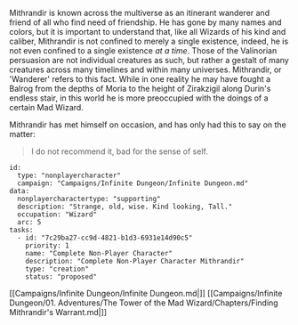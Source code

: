 Mithrandir is known across the multiverse as an itinerant wanderer and friend of all who find need of friendship. He has
gone by many names and colors, but it is important to understand that, like all Wizards of his kind and caliber,
Mithrandir is not confined to merely a single existence, indeed, he is not even confined to a single existence _at a
time_. Those of the Valinorian persuasion are not individual creatures as such, but rather a gestalt of many creatures
across many timelines and within many universes. Mithrandir, or 'Wanderer' refers to this fact. While in one reality he
may have fought a Balrog from the depths of Moria to the height of Zirakzigil along Durin's endless stair, in this world
he is more preoccupied with the doings of a certain Mad Wizard.

Mithrandir has met himself on occasion, and has only had this to say on the matter:

> I do not recommend it, bad for the sense of self.

```RpgManager4
id: 
  type: "nonplayercharacter"
  campaign: "Campaigns/Infinite Dungeon/Infinite Dungeon.md"
data: 
  nonplayercharactertype: "supporting"
  description: "Strange, old, wise. Kind looking, Tall."
  occupation: "Wizard"
  arc: 5
tasks: 
  - id: "7c29ba27-cc9d-4821-b1d3-6931e14d90c5"
    priority: 1
    name: "Complete Non-Player Character"
    description: "Complete Non-Player Character Mithrandir"
    type: "creation"
    status: "proposed"
```

[[Campaigns/Infinite Dungeon/Infinite Dungeon.md|]]
[[Campaigns/Infinite Dungeon/01. Adventures/The Tower of the Mad Wizard/Chapters/Finding Mithrandir's Warrant.md|]]